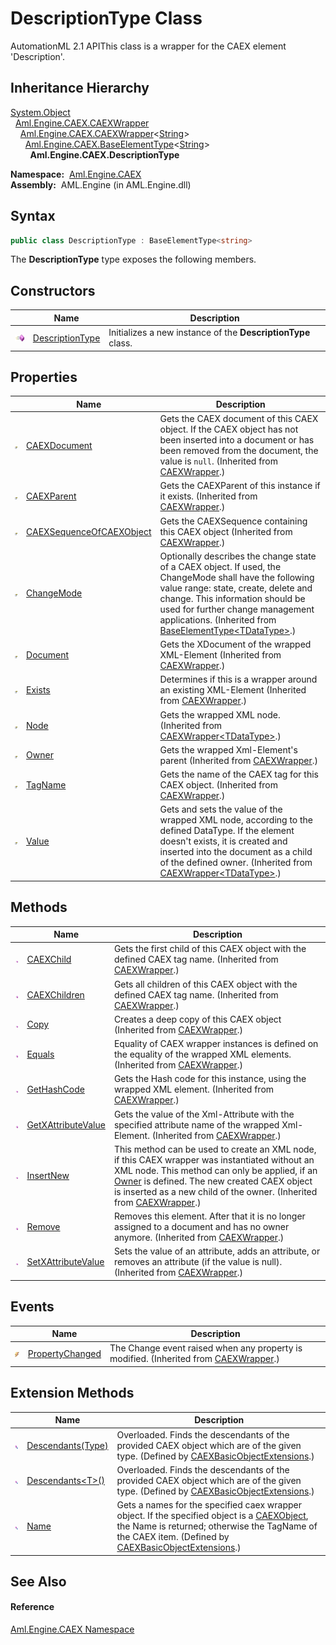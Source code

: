 DescriptionType Class
=====================
AutomationML 2.1 APIThis class is a wrapper for the CAEX element 'Description'.


Inheritance Hierarchy
---------------------
[System.Object][1]  
  [Aml.Engine.CAEX.CAEXWrapper][2]  
    [Aml.Engine.CAEX.CAEXWrapper][3]&lt;[String][4]>  
      [Aml.Engine.CAEX.BaseElementType][5]&lt;[String][4]>  
        **Aml.Engine.CAEX.DescriptionType**  

  **Namespace:**  [Aml.Engine.CAEX][6]  
  **Assembly:**  AML.Engine (in AML.Engine.dll)

Syntax
------

```csharp
public class DescriptionType : BaseElementType<string>
```

The **DescriptionType** type exposes the following members.


Constructors
------------

                 | Name                 | Description                                                  
---------------- | -------------------- | ------------------------------------------------------------ 
![Public method] | [DescriptionType][7] | Initializes a new instance of the **DescriptionType** class. 


Properties
----------

                   | Name                           | Description                                                                                                                                                                                                                                                                              
------------------ | ------------------------------ | ---------------------------------------------------------------------------------------------------------------------------------------------------------------------------------------------------------------------------------------------------------------------------------------- 
![Public property] | [CAEXDocument][8]              | Gets the CAEX document of this CAEX object. If the CAEX object has not been inserted into a document or has been removed from the document, the value is `null`. (Inherited from [CAEXWrapper][2].)                                                                                      
![Public property] | [CAEXParent][9]                | Gets the CAEXParent of this instance if it exists. (Inherited from [CAEXWrapper][2].)                                                                                                                                                                                                    
![Public property] | [CAEXSequenceOfCAEXObject][10] | Gets the CAEXSequence containing this CAEX object (Inherited from [CAEXWrapper][2].)                                                                                                                                                                                                     
![Public property] | [ChangeMode][11]               | Optionally describes the change state of a CAEX object. If used, the ChangeMode shall have the following value range: state, create, delete and change. This information should be used for further change management applications. (Inherited from [BaseElementType&lt;TDataType>][5].) 
![Public property] | [Document][12]                 | Gets the XDocument of the wrapped XML-Element (Inherited from [CAEXWrapper][2].)                                                                                                                                                                                                         
![Public property] | [Exists][13]                   | Determines if this is a wrapper around an existing XML-Element (Inherited from [CAEXWrapper][2].)                                                                                                                                                                                        
![Public property] | [Node][14]                     | Gets the wrapped XML node. (Inherited from [CAEXWrapper&lt;TDataType>][3].)                                                                                                                                                                                                              
![Public property] | [Owner][15]                    | Gets the wrapped Xml-Element's parent (Inherited from [CAEXWrapper][2].)                                                                                                                                                                                                                 
![Public property] | [TagName][16]                  | Gets the name of the CAEX tag for this CAEX object. (Inherited from [CAEXWrapper][2].)                                                                                                                                                                                                   
![Public property] | [Value][17]                    | Gets and sets the value of the wrapped XML node, according to the defined DataType. If the element doesn't exists, it is created and inserted into the document as a child of the defined owner. (Inherited from [CAEXWrapper&lt;TDataType>][3].)                                        


Methods
-------

                 | Name                     | Description                                                                                                                                                                                                                                                                      
---------------- | ------------------------ | -------------------------------------------------------------------------------------------------------------------------------------------------------------------------------------------------------------------------------------------------------------------------------- 
![Public method] | [CAEXChild][18]          | Gets the first child of this CAEX object with the defined CAEX tag name. (Inherited from [CAEXWrapper][2].)                                                                                                                                                                      
![Public method] | [CAEXChildren][19]       | Gets all children of this CAEX object with the defined CAEX tag name. (Inherited from [CAEXWrapper][2].)                                                                                                                                                                         
![Public method] | [Copy][20]               | Creates a deep copy of this CAEX object (Inherited from [CAEXWrapper][2].)                                                                                                                                                                                                       
![Public method] | [Equals][21]             | Equality of CAEX wrapper instances is defined on the equality of the wrapped XML elements. (Inherited from [CAEXWrapper][2].)                                                                                                                                                    
![Public method] | [GetHashCode][22]        | Gets the Hash code for this instance, using the wrapped XML element. (Inherited from [CAEXWrapper][2].)                                                                                                                                                                          
![Public method] | [GetXAttributeValue][23] | Gets the value of the Xml-Attribute with the specified attribute name of the wrapped Xml-Element. (Inherited from [CAEXWrapper][2].)                                                                                                                                             
![Public method] | [InsertNew][24]          | This method can be used to create an XML node, if this CAEX wrapper was instantiated without an XML node. This method can only be applied, if an [Owner][15] is defined. The new created CAEX object is inserted as a new child of the owner. (Inherited from [CAEXWrapper][2].) 
![Public method] | [Remove][25]             | Removes this element. After that it is no longer assigned to a document and has no owner anymore. (Inherited from [CAEXWrapper][2].)                                                                                                                                             
![Public method] | [SetXAttributeValue][26] | Sets the value of an attribute, adds an attribute, or removes an attribute (if the value is null). (Inherited from [CAEXWrapper][2].)                                                                                                                                            


Events
------

                | Name                  | Description                                                                               
--------------- | --------------------- | ----------------------------------------------------------------------------------------- 
![Public event] | [PropertyChanged][27] | The Change event raised when any property is modified. (Inherited from [CAEXWrapper][2].) 


Extension Methods
-----------------

                           | Name                      | Description                                                                                                                                                                                                    
-------------------------- | ------------------------- | -------------------------------------------------------------------------------------------------------------------------------------------------------------------------------------------------------------- 
![Public Extension Method] | [Descendants(Type)][28]   | Overloaded. Finds the descendants of the provided CAEX object which are of the given type. (Defined by [CAEXBasicObjectExtensions][29].)                                                                       
![Public Extension Method] | [Descendants&lt;T>()][30] | Overloaded. Finds the descendants of the provided CAEX object which are of the given type. (Defined by [CAEXBasicObjectExtensions][29].)                                                                       
![Public Extension Method] | [Name][31]                | Gets a names for the specified caex wrapper object. If the specified object is a [CAEXObject][32], the Name is returned; otherwise the TagName of the CAEX item. (Defined by [CAEXBasicObjectExtensions][29].) 


See Also
--------

#### Reference
[Aml.Engine.CAEX Namespace][6]  

[1]: https://docs.microsoft.com/dotnet/api/system.object
[2]: ../CAEXWrapper/README.md
[3]: ../CAEXWrapper_1/README.md
[4]: https://docs.microsoft.com/dotnet/api/system.string
[5]: ../BaseElementType_1/README.md
[6]: ../README.md
[7]: _ctor.md
[8]: ../CAEXWrapper/CAEXDocument.md
[9]: ../CAEXWrapper/CAEXParent.md
[10]: ../CAEXWrapper/CAEXSequenceOfCAEXObject.md
[11]: ../BaseElementType_1/ChangeMode.md
[12]: ../CAEXWrapper/Document.md
[13]: ../CAEXWrapper/Exists.md
[14]: ../CAEXWrapper_1/Node.md
[15]: ../CAEXWrapper/Owner.md
[16]: ../CAEXWrapper/TagName.md
[17]: ../CAEXWrapper_1/Value.md
[18]: ../CAEXWrapper/CAEXChild.md
[19]: ../CAEXWrapper/CAEXChildren.md
[20]: ../CAEXWrapper/Copy.md
[21]: ../CAEXWrapper/Equals.md
[22]: ../CAEXWrapper/GetHashCode.md
[23]: ../CAEXWrapper/GetXAttributeValue.md
[24]: ../CAEXWrapper/InsertNew.md
[25]: ../CAEXWrapper/Remove.md
[26]: ../CAEXWrapper/SetXAttributeValue.md
[27]: ../CAEXWrapper/PropertyChanged.md
[28]: ../../Aml.Engine.CAEX.Extensions/CAEXBasicObjectExtensions/Descendants.md
[29]: ../../Aml.Engine.CAEX.Extensions/CAEXBasicObjectExtensions/README.md
[30]: ../../Aml.Engine.CAEX.Extensions/CAEXBasicObjectExtensions/Descendants__1.md
[31]: ../../Aml.Engine.CAEX.Extensions/CAEXBasicObjectExtensions/Name.md
[32]: ../CAEXObject/README.md
[33]: https://www.automationml.org
[34]: ../../icons/logoShade.png
[Public method]: ../../icons/pubmethod.gif "Public method"
[Public property]: ../../icons/pubproperty.gif "Public property"
[Public event]: ../../icons/pubevent.gif "Public event"
[Public Extension Method]: ../../icons/pubextension.gif "Public Extension Method"